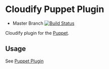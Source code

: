 # Cloudify Puppet Plugin

* Master Branch [![Build Status](https://travis-ci.org/cloudify-cosmo/cloudify-puppet-plugin.svg?branch=master)](https://travis-ci.org/cloudify-cosmo/cloudify-puppet-plugin)

Cloudify plugin for the [Puppet](http://puppetlabs.com/).

## Usage

See [Puppet Plugin](http://getcloudify.org/guide/plugin-puppet.html)
